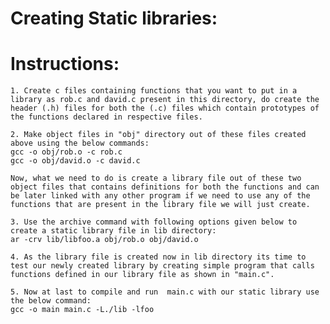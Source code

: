 Creating Static libraries:
===========================

Instructions:
==============

	1. Create c files containing functions that you want to put in a library as rob.c and david.c present in this directory, do create the header (.h) files for both the (.c) files which contain prototypes of the functions declared in respective files.

	2. Make object files in "obj" directory out of these files created above using the below commands:
	gcc -o obj/rob.o -c rob.c
	gcc -o obj/david.o -c david.c

	Now, what we need to do is create a library file out of these two object files that contains definitions for both the functions and can be later linked with any other program if we need to use any of the functions that are present in the library file we will just create.

	3. Use the archive command with following options given below to create a static library file in lib directory:
	ar -crv lib/libfoo.a obj/rob.o obj/david.o

	4. As the library file is created now in lib directory its time to test our newly created library by creating simple program that calls functions defined in our library file as shown in "main.c".

	5. Now at last to compile and run  main.c with our static library use the below command:
	gcc -o main main.c -L./lib -lfoo
